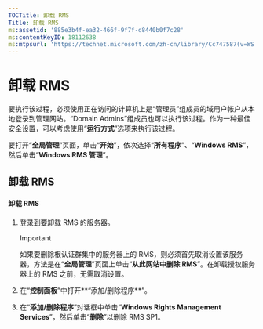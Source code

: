 ```yaml
---
TOCTitle: 卸载 RMS
Title: 卸载 RMS
ms:assetid: '885e3b4f-ea32-466f-9f7f-d8440b0f7c28'
ms:contentKeyID: 18112638
ms:mtpsurl: 'https://technet.microsoft.com/zh-cn/library/Cc747587(v=WS.10)'
---
```


卸载 RMS
========

要执行该过程，必须使用正在访问的计算机上是“管理员”组成员的域用户帐户从本地登录到管理网站。“Domain Admins”组成员也可以执行该过程。作为一种最佳安全设置，可以考虑使用“**运行方式**”选项来执行该过程。

要打开“**全局管理**”页面，单击“**开始**”，依次选择“**所有程序**”、“**Windows RMS**”，然后单击“**Windows RMS 管理**”。

卸载 RMS
--------

#### 卸载 RMS

1.  登录到要卸载 RMS 的服务器。

    > [!IMPORTANT]
    > 如果要删除根认证群集中的服务器上的 RMS，则必须首先取消设置该服务器，方法是在“**全局管理**”页面上单击“**从此网站中删除 RMS**”。在卸载授权服务器上的 RMS 之前，无需取消设置。 

2.  在“**控制面板**”中打开**“添加/删除程序**”。

3.  在“**添加/删除程序**”对话框中单击“**Windows Rights Management Services**”，然后单击“**删除**”以删除 RMS SP1。
